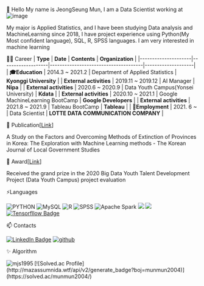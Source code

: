 👋 Hello My name is JeongSeung Mun, I am a Data Scientist working at ![image](https://user-images.githubusercontent.com/47103479/124492971-12aab900-ddf0-11eb-8074-4070805556c2.png)

My major is Applied Statistics, and I have been studying Data analysis and MachineLearning since 2018, I have project experience using
Python(My Most confident language), SQL, R, SPSS languages. I am very interested in machine learning

👨‍💻  Career
| **Type**                | **Date**              | **Contents**                             | **Organization**       |
|---------------------|-------------------|--------------------------------------|--------------------|
| **:mortar_board:Education**           | 2014.3 ~ 2021.2   | Department of Applied Statistics     | **Kyonggi University** |
| **External activities** | 2019.11 ~ 2019.12 | AI Manager                           | **Nipa**               |
| **External activities** | 2020.6 ~ 2020.9   | Data Youth Campus(Yonsei University) | **Kdata**              |
| **External activities** | 2020.10 ~ 2021.1  | Google MachineLearning BootCamp      | **Google Developers**  |
| **External activities** | 2021.8 ~ 2021.9  | Tableau BootCamp      | **Tableau**  |
| **:office:Employment** | 2021. 6 ~ | Data Scientist | **LOTTE DATA COMMUNICATION COMPANY** |

📄 Publication[[Link](https://www.dbpia.co.kr/journal/articleDetail?nodeId=NODE10532320&language=ko_KR)]

A Study on the Factors and Overcoming Methods of Extinction of Provinces in Korea: The Exploration with Machine Learning methods - The Korean Journal of Local Government Studies

🌱 Award[[Link](https://github.com/mjs1995/yeonsei_project/blob/master/%EC%88%98%EC%83%81.md)]

Received the grand prize in the 2020 Big Data Youth Talent Development Project (Data Youth Campus) project evaluation

⚡Languages

![PYTHON](https://img.shields.io/badge/PYTHON-%E2%98%85%E2%98%85%E2%98%85%E2%98%85%E2%98%86-0696D7?style=plastic&logo=Python&logoColor=white) ![MySQL](https://img.shields.io/badge/MySQL-%E2%98%85%E2%98%85%E2%98%85%E2%98%86%E2%98%86-0696D7?style=plastic&logo=MySQL&logoColor=white) ![R](https://img.shields.io/badge/R-%E2%98%85%E2%98%85%E2%98%85%E2%98%86%E2%98%86-0696D7?style=plastic&logo=R&logoColor=white) ![SPSS](https://img.shields.io/badge/SPSS-%E2%98%85%E2%98%85%E2%98%85%E2%98%86%E2%98%86-0696D7?style=plastic&logo=&logoColor=white) 
![Apache Spark](https://img.shields.io/badge/Apache_Spark-%E2%98%85%E2%98%85%E2%98%85%E2%98%86%E2%98%86-0696D7?style=plastic&logo=E25A1C&logoColor=white)
<img src="https://img.shields.io/badge/Tableau-165b9c?style=flat-square&logo=Tableau&logoColor=white"/></a> <img src="https://img.shields.io/badge/Selenium-22c853?style=flat-square&logo=Selenium&logoColor=white"/></a>
[![Tensorfllow Badge](http://img.shields.io/badge/-Tensorflow_Developer_Certificate-FF6F00?style=flat&logo=TensorFlow&logoColor=white&link=https://www.credential.net/2b437ba4-7039-4ac3-8e41-407ed0c3829f#gs.p7othz)](https://www.credential.net/2b437ba4-7039-4ac3-8e41-407ed0c3829f#gs.p7othz)


📫 Contacts

[![LinkedIn Badge](http://img.shields.io/badge/-LinkedIn-0072b1?style=flat&logo=linkedin&link=https://www.linkedin.com/in/moon-jeongseung-24194b182/)](https://www.linkedin.com/in/moon-jeongseung-24194b182/) [![github](http://img.shields.io/badge/-Tech%20Blog-655ced?style=flat&logo=github&link=https://mjs1995.tistory.com/)](https://mjs1995.tistory.com/)

✨ Algorithm 
<p><img align="left" src="https://github-readme-streak-stats.herokuapp.com/?user=mjs1995&" alt="mjs1995" /></p>
[![Solved.ac Profile](http://mazassumnida.wtf/api/v2/generate_badge?boj=munmun2004)](https://solved.ac/munmun2004/)


<!--
**mjs1995/mjs1995** is a ✨ _special_ ✨ repository because its `README.md` (this file) appears on your GitHub profile.

Here are some ideas to get you started:

- 🔭 I’m currently working on ...
- 🌱 I’m currently learning ...
- 👯 I’m looking to collaborate on ...
- 🤔 I’m looking for help with ...
- 💬 Ask me about ...
- 📫 How to reach me: ...
- 😄 Pronouns: ...
- ⚡ Fun fact: ...
-->
